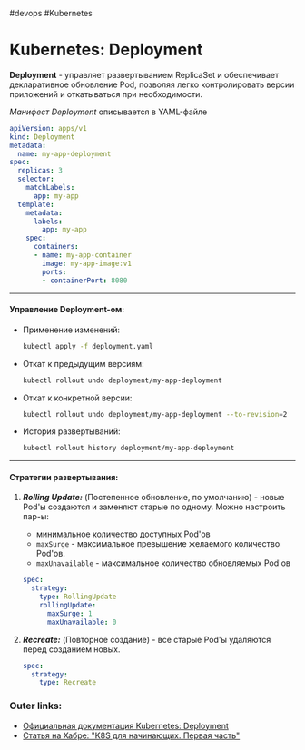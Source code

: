 #devops #Kubernetes 

# Kubernetes: **Deployment** 

**Deployment** - управляет развертыванием ReplicaSet и обеспечивает декларативное обновление Pod, позволяя легко контролировать версии приложений и откатываться при необходимости.

*Манифест Deployment* описывается в YAML-файле
```yaml
apiVersion: apps/v1
kind: Deployment
metadata:
  name: my-app-deployment
spec:
  replicas: 3
  selector:
    matchLabels:
      app: my-app
  template:
    metadata:
      labels:
        app: my-app
    spec:
      containers:
      - name: my-app-container
        image: my-app-image:v1
        ports:
        - containerPort: 8080
```

---
#### **Управление Deployment-ом:**

- Применение изменений:
	```bash
	kubectl apply -f deployment.yaml
	```
- Откат к предыдущим версиям:
	```bash
	kubectl rollout undo deployment/my-app-deployment
	```
- Откат к конкретной версии:
	```bash
	kubectl rollout undo deployment/my-app-deployment --to-revision=2
	```
- История развертываний:
	```bash
	kubectl rollout history deployment/my-app-deployment
	```

---
#### **Стратегии развертывания:**

1. ***Rolling Update:*** (Постепенное обновление, по умолчанию) - новые Pod'ы создаются и заменяют старые по одному. 
	Можно настроить пар-ы:
	- минимальное количество доступных Pod'ов
	- `maxSurge` - максимальное превышение желаемого количество Pod'ов.
	- `maxUnavailable` - максимальное количество обновляемых Pod'ов
	```yaml
	spec:
	  strategy:
	    type: RollingUpdate
	    rollingUpdate:
	      maxSurge: 1
	      maxUnavailable: 0
	```

2. ***Recreate:*** (Повторное создание) - все старые Pod'ы удаляются перед созданием новых. 
	```yaml
	spec:
	  strategy:
	    type: Recreate
	```

### Outer links:
- [Официальная документация Kubernetes: Deployment](https://kubernetes.io/ru/docs/concepts/workloads/controllers/deployment/)
- [Статья на Хабре: "K8S для начинающих. Первая часть"](https://habr.com/ru/articles/589415/)